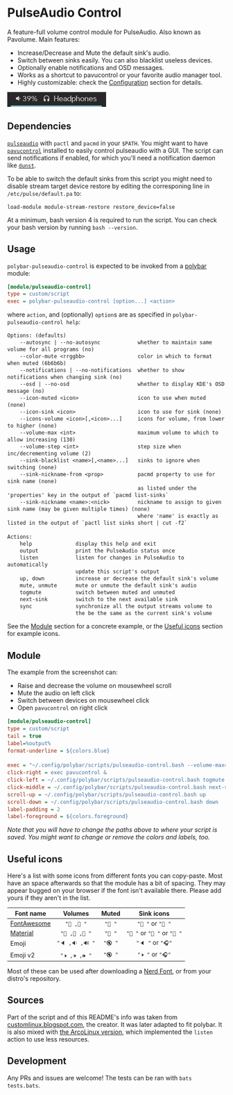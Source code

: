 # PulseAudio Control

A feature-full volume control module for PulseAudio. Also known as Pavolume. Main features:

* Increase/Decrease and Mute the default sink's audio.
* Switch between sinks easily. You can also blacklist useless devices.
* Optionally enable notifications and OSD messages.
* Works as a shortcut to pavucontrol or your favorite audio manager tool.
* Highly customizable: check the [Configuration](#configuration) section for details.

![example](screenshots/example.png)


## Dependencies

[`pulseaudio`](https://www.freedesktop.org/wiki/Software/PulseAudio/) with `pactl` and `pacmd` in your `$PATH`. You might want to have [`pavucontrol`](https://freedesktop.org/software/pulseaudio/pavucontrol/) installed to easily control pulseaudio with a GUI. The script can send notifications if enabled, for which you'll need a notification daemon like [`dunst`](https://github.com/dunst-project/dunst).

To be able to switch the default sinks from this script you might need to disable stream target device restore by editing the corresponing line in `/etc/pulse/default.pa` to:

```
load-module module-stream-restore restore_device=false
```

At a minimum, bash version 4 is required to run the script. You can check your bash version by running `bash --version`.


## Usage

`polybar-pulseaudio-control` is expected to be invoked from a [polybar](//github.com/polybar/polybar) module:
```ini
[module/pulseaudio-control]
type = custom/script
exec = polybar-pulseaudio-control [option...] <action>
```

where `action`, and (optionally) `option`s are as specified in `polybar-pulseaudio-control help`:

```
Options: (defaults)
    --autosync | --no-autosync            whether to maintain same volume for all programs (no)
    --color-mute <rrggbb>                 color in which to format when muted (6b6b6b)
    --notifications | --no-notifications  whether to show notifications when changing sink (no)
    --osd | --no-osd                      whether to display KDE's OSD message (no)
    --icon-muted <icon>                   icon to use when muted (none)
    --icon-sink <icon>                    icon to use for sink (none)
    --icons-volume <icon>[,<icon>...]     icons for volume, from lower to higher (none)
    --volume-max <int>                    maximum volume to which to allow increasing (130)
    --volume-step <int>                   step size when inc/decrementing volume (2)
    --sink-blacklist <name>[,<name>...]   sinks to ignore when switching (none)
    --sink-nickname-from <prop>           pacmd property to use for sink name (none)
                                          as listed under the 'properties' key in the output of `pacmd list-sinks`
    --sink-nickname <name>:<nick>         nickname to assign to given sink name (may be given multiple times) (none)
                                          where 'name' is exactly as listed in the output of `pactl list sinks short | cut -f2`

Actions:
    help              display this help and exit
    output            print the PulseAudio status once
    listen            listen for changes in PulseAudio to automatically
                      update this script's output
    up, down          increase or decrease the default sink's volume
    mute, unmute      mute or unmute the default sink's audio
    togmute           switch between muted and unmuted
    next-sink         switch to the next available sink
    sync              synchronize all the output streams volume to
                      the be the same as the current sink's volume
```

See the [Module](#module) section for a concrete example, or the [Useful icons](#useful-icons) section for example icons.


## Module

The example from the screenshot can:

* Raise and decrease the volume on mousewheel scroll
* Mute the audio on left click
* Switch between devices on mousewheel click
* Open `pavucontrol` on right click

```ini
[module/pulseaudio-control]
type = custom/script
tail = true
label=%output%
format-underline = ${colors.blue}

exec = "~/.config/polybar/scripts/pulseaudio-control.bash --volume-max=150 --icons-volume='🔈 ,🔉 ,🔊 ' --sink-nickname-from-prop=device.description --osd listen"
click-right = exec pavucontrol &
click-left = ~/.config/polybar/scripts/pulseaudio-control.bash togmute
click-middle = ~/.config/polybar/scripts/pulseaudio-control.bash next-sink
scroll-up = ~/.config/polybar/scripts/pulseaudio-control.bash up
scroll-down = ~/.config/polybar/scripts/pulseaudio-control.bash down
label-padding = 2
label-foreground = ${colors.foreground}
```

*Note that you will have to change the paths above to where your script is saved. You might want to change or remove the colors and labels, too.*

## Useful icons

Here's a list with some icons from different fonts you can copy-paste. Most have an space afterwards so that the module has a bit of spacing. They may appear bugged on your browser if the font isn't available there. Please add yours if they aren't in the list.

| Font name                                       | Volumes               | Muted   | Sink icons             |
| ----------------------------------------------- | :-------------------: | :-----: | :--------------------: |
| [FontAwesome](https://fontawesome.com)          | `" , "`         | `" "`  | `" "` or `" "`         |
| [Material](https://material.io/resources/icons) | `" , , "`    | `" "`  | `" "` or `" "` or `" "` |
| Emoji                                           | `"🔈 ,🔉 ,🔊 "` | `"🔇 "` | `"🔈 "` or `"🎧"`        |
| Emoji v2                                        | `"🕨 ,🕩 ,🕪 "`    | `"🔇 "` | `"🕨 "` or `"🎧"`         |

Most of these can be used after downloading a [Nerd Font](https://www.nerdfonts.com/), or from your distro's repository.

##  Sources

Part of the script and of this README's info was taken from [customlinux.blogspot.com](http://customlinux.blogspot.com/2013/02/pavolumesh-control-active-sink-volume.html), the creator. It was later adapted to fit polybar. It is also mixed with [the ArcoLinux version](https://github.com/arcolinux/arcolinux-polybar/blob/master/etc/skel/.config/polybar/scripts/pavolume.sh), which implemented the `listen` action to use less resources.

## Development

Any PRs and issues are welcome! The tests can be ran with `bats tests.bats`.
